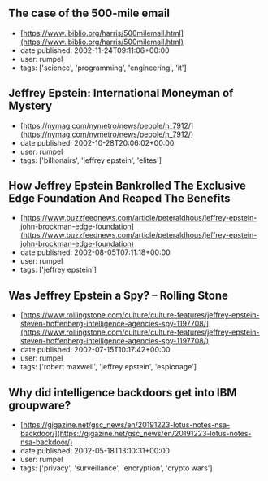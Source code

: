 ## The case of the 500-mile email
 - [https://www.ibiblio.org/harris/500milemail.html](https://www.ibiblio.org/harris/500milemail.html)
 - date published: 2002-11-24T09:11:06+00:00
 - user: rumpel
 - tags: ['science', 'programming', 'engineering', 'it']

## Jeffrey Epstein: International Moneyman of Mystery
 - [https://nymag.com/nymetro/news/people/n_7912/](https://nymag.com/nymetro/news/people/n_7912/)
 - date published: 2002-10-28T20:06:02+00:00
 - user: rumpel
 - tags: ['billionairs', 'jeffrey epstein', 'elites']

## How Jeffrey Epstein Bankrolled The Exclusive Edge Foundation And Reaped The Benefits
 - [https://www.buzzfeednews.com/article/peteraldhous/jeffrey-epstein-john-brockman-edge-foundation](https://www.buzzfeednews.com/article/peteraldhous/jeffrey-epstein-john-brockman-edge-foundation)
 - date published: 2002-08-05T07:11:18+00:00
 - user: rumpel
 - tags: ['jeffrey epstein']

## Was Jeffrey Epstein a Spy? – Rolling Stone
 - [https://www.rollingstone.com/culture/culture-features/jeffrey-epstein-steven-hoffenberg-intelligence-agencies-spy-1197708/](https://www.rollingstone.com/culture/culture-features/jeffrey-epstein-steven-hoffenberg-intelligence-agencies-spy-1197708/)
 - date published: 2002-07-15T10:17:42+00:00
 - user: rumpel
 - tags: ['robert maxwell', 'jeffrey epstein', 'espionage']

## Why did intelligence backdoors get into IBM groupware?
 - [https://gigazine.net/gsc_news/en/20191223-lotus-notes-nsa-backdoor/](https://gigazine.net/gsc_news/en/20191223-lotus-notes-nsa-backdoor/)
 - date published: 2002-05-18T13:10:31+00:00
 - user: rumpel
 - tags: ['privacy', 'surveillance', 'encryption', 'crypto wars']

